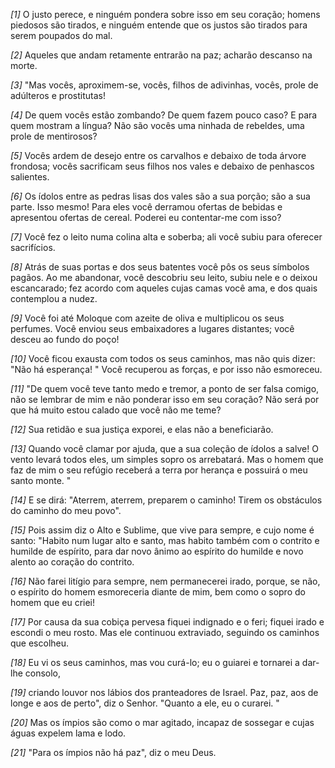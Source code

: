 *[1]* O justo perece, e ninguém pondera sobre isso em seu coração; homens piedosos são tirados, e ninguém entende que os justos são tirados para serem poupados do mal.

*[2]* Aqueles que andam retamente entrarão na paz; acharão descanso na morte.

*[3]* "Mas vocês, aproximem-se, vocês, filhos de adivinhas, vocês, prole de adúlteros e prostitutas!

*[4]* De quem vocês estão zombando? De quem fazem pouco caso? E para quem mostram a língua? Não são vocês uma ninhada de rebeldes, uma prole de mentirosos?

*[5]* Vocês ardem de desejo entre os carvalhos e debaixo de toda árvore frondosa; vocês sacrificam seus filhos nos vales e debaixo de penhascos salientes.

*[6]* Os ídolos entre as pedras lisas dos vales são a sua porção; são a sua parte. Isso mesmo! Para eles você derramou ofertas de bebidas e apresentou ofertas de cereal. Poderei eu contentar-me com isso?

*[7]* Você fez o leito numa colina alta e soberba; ali você subiu para oferecer sacrifícios.

*[8]* Atrás de suas portas e dos seus batentes você pôs os seus símbolos pagãos. Ao me abandonar, você descobriu seu leito, subiu nele e o deixou escancarado; fez acordo com aqueles cujas camas você ama, e dos quais contemplou a nudez.

*[9]* Você foi até Moloque com azeite de oliva e multiplicou os seus perfumes. Você enviou seus embaixadores a lugares distantes; você desceu ao fundo do poço!

*[10]* Você ficou exausta com todos os seus caminhos, mas não quis dizer: "Não há esperança! " Você recuperou as forças, e por isso não esmoreceu.

*[11]* "De quem você teve tanto medo e tremor, a ponto de ser falsa comigo, não se lembrar de mim e não ponderar isso em seu coração? Não será por que há muito estou calado que você não me teme?

*[12]* Sua retidão e sua justiça exporei, e elas não a beneficiarão.

*[13]* Quando você clamar por ajuda, que a sua coleção de ídolos a salve! O vento levará todos eles, um simples sopro os arrebatará. Mas o homem que faz de mim o seu refúgio receberá a terra por herança e possuirá o meu santo monte. "

*[14]* E se dirá: "Aterrem, aterrem, preparem o caminho! Tirem os obstáculos do caminho do meu povo".

*[15]* Pois assim diz o Alto e Sublime, que vive para sempre, e cujo nome é santo: "Habito num lugar alto e santo, mas habito também com o contrito e humilde de espírito, para dar novo ânimo ao espírito do humilde e novo alento ao coração do contrito.

*[16]* Não farei litígio para sempre, nem permanecerei irado, porque, se não, o espírito do homem esmoreceria diante de mim, bem como o sopro do homem que eu criei!

*[17]* Por causa da sua cobiça pervesa fiquei indignado e o feri; fiquei irado e escondi o meu rosto. Mas ele continuou extraviado, seguindo os caminhos que escolheu.

*[18]* Eu vi os seus caminhos, mas vou curá-lo; eu o guiarei e tornarei a dar-lhe consolo,

*[19]* criando louvor nos lábios dos pranteadores de Israel. Paz, paz, aos de longe e aos de perto", diz o Senhor. "Quanto a ele, eu o curarei. "

*[20]* Mas os ímpios são como o mar agitado, incapaz de sossegar e cujas águas expelem lama e lodo.

*[21]* "Para os ímpios não há paz", diz o meu Deus.

